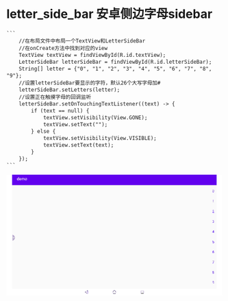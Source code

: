 # letter_side_bar 安卓侧边字母sidebar
    ```
        //在布局文件中布局一个TextView和LetterSideBar
        //在onCreate方法中找到对应的view
        TextView textView = findViewById(R.id.textView);
        LetterSideBar letterSideBar = findViewById(R.id.letterSideBar);
        String[] letter = {"0", "1", "2", "3", "4", "5", "6", "7", "8", "9"};
        //设置letterSideBar要显示的字符，默认26个大写字母加#
        letterSideBar.setLetters(letter);
        //设置正在触摸字母的回调监听
        letterSideBar.setOnTouchingTextListener((text) -> {
            if (text == null) {
                textView.setVisibility(View.GONE);
                textView.setText("");
            } else {
                textView.setVisibility(View.VISIBLE);
                textView.setText(text);
            }
        });
    ```
![侧边栏](https://github.com/tDaem/letter_side_bar/blob/master/lettersidebar/src/main/res/drawable/demo.gif "demo")

